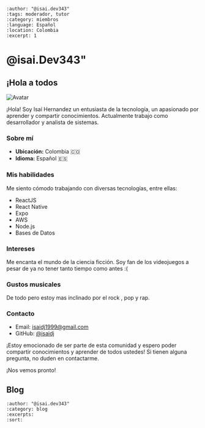 ```{post} 2023-07-21
:author: "@isai.dev343"
:tags: moderador, tutor
:category: miembros
:language: Español
:location: Colombia
:excerpt: 1
```

# @isai.Dev343"

## ¡Hola a todos

![Avatar](https://tecnofacil.s3.amazonaws.com/monta+puercos.jpg)

¡Hola! Soy Isaí Hernandez un entusiasta de la tecnología, un apasionado por aprender y compartir conocimientos. Actualmente trabajo como desarrollador y analista de sistemas.

### Sobre mí

- **Ubicación:** Colombia 🇨🇴
- **Idioma:** Español 🇪🇸

### Mis habilidades

Me siento cómodo trabajando con diversas tecnologías, entre ellas:

- ReactJS
- React Native
- Expo
- AWS
- Node.js
- Bases de Datos

### Intereses

Me encanta  el mundo de la ciencia ficción. Soy fan de los videojuegos a pesar de ya no tener tanto tiempo como antes :(

### Gustos musicales

De todo pero estoy mas inclinado por el rock , pop y rap.

### Contacto

- Email: <isaidj1999@gmail.com>
- GitHub: [@isaidj](https://github.com/isaidj)

¡Estoy emocionado de ser parte de esta comunidad y espero poder compartir conocimientos y aprender de todos ustedes! Si tienen alguna pregunta, no duden en contactarme.

¡Nos vemos pronto!

## Blog

```{postlist}
:author: "@isai.dev343"
:category: blog
:excerpts:
:sort:
```

